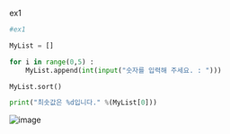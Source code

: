 ex1
```py
#ex1

MyList = []

for i in range(0,5) :
    MyList.append(int(input("숫자를 입력해 주세요. : ")))

MyList.sort()

print("최솟값은 %d입니다." %(MyList[0]))
```
![image](https://github.com/gnbhub/20231_Python_Study/assets/114458636/51905752-d55c-4677-a6f3-dc6d857ce038)
